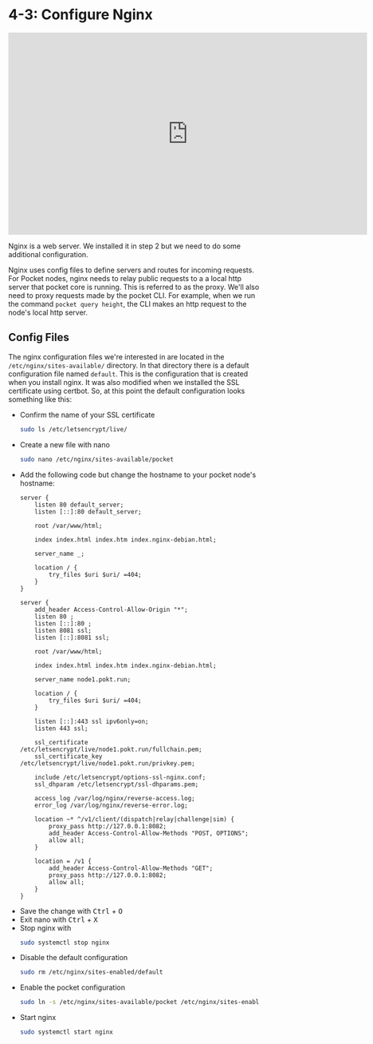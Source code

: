 # 4-3: Configure Nginx

<iframe id="ytplayer" type="text/html" width="720" height="405"
src="https://www.youtube.com/embed/Y7UTvIlHXRI?start=3310"
frameborder="0" allowfullscreen></iframe>

Nginx is a web server. We installed it in step 2 but we need to do some additional configuration. 

Nginx uses config files to define servers and routes for incoming requests. For Pocket nodes, nginx needs to relay public requests to a a local http server that pocket core is running. This is referred to as the proxy. We'll also need to proxy requests made by the pocket CLI. For example, when we run the command `pocket query height`, the CLI makes an http request to the node's local http server.

## Config Files

The nginx configuration files we're interested in are located in the `/etc/nginx/sites-available/` directory. In that directory there is a default configuration file named `default`. This is the configuration that is created when you install nginx. It was also modified when we installed the SSL certificate using certbot. So, at this point the default configuration looks something like this:

- Confirm the name of your SSL certificate
    ```bash
    sudo ls /etc/letsencrypt/live/
    ```
- Create a new file with nano
    ```bash
    sudo nano /etc/nginx/sites-available/pocket
    ```
- Add the following code but change the hostname to your pocket node's hostname:
    ```nginx {27,36-37}
    server {
        listen 80 default_server;
        listen [::]:80 default_server;

        root /var/www/html;

        index index.html index.htm index.nginx-debian.html;

        server_name _;

        location / {
            try_files $uri $uri/ =404;
        }
    }

    server {
        add_header Access-Control-Allow-Origin "*";
        listen 80 ;
        listen [::]:80 ;
        listen 8081 ssl;
        listen [::]:8081 ssl;

        root /var/www/html;

        index index.html index.htm index.nginx-debian.html;

        server_name node1.pokt.run;

        location / {
            try_files $uri $uri/ =404;
        }

        listen [::]:443 ssl ipv6only=on;
        listen 443 ssl;

        ssl_certificate /etc/letsencrypt/live/node1.pokt.run/fullchain.pem;
        ssl_certificate_key /etc/letsencrypt/live/node1.pokt.run/privkey.pem;

        include /etc/letsencrypt/options-ssl-nginx.conf;
        ssl_dhparam /etc/letsencrypt/ssl-dhparams.pem;

        access_log /var/log/nginx/reverse-access.log;
        error_log /var/log/nginx/reverse-error.log;

        location ~* ^/v1/client/(dispatch|relay|challenge|sim) {
            proxy_pass http://127.0.0.1:8082;
            add_header Access-Control-Allow-Methods "POST, OPTIONS";
            allow all;
        }

        location = /v1 {
            add_header Access-Control-Allow-Methods "GET";
            proxy_pass http://127.0.0.1:8082;
            allow all;
        }
    }
    ```
- Save the change with <kbd>Ctrl</kbd> + <kbd>O</kbd>
- Exit nano with <kbd>Ctrl</kbd> + <kbd>X</kbd>
- Stop nginx with 
    ```bash
    sudo systemctl stop nginx
    ```
- Disable the default configuration
    ```bash
    sudo rm /etc/nginx/sites-enabled/default
    ```
- Enable the pocket configuration
    ```bash
    sudo ln -s /etc/nginx/sites-available/pocket /etc/nginx/sites-enabled/pocket
    ```
- Start nginx
    ```bash
    sudo systemctl start nginx
    ```